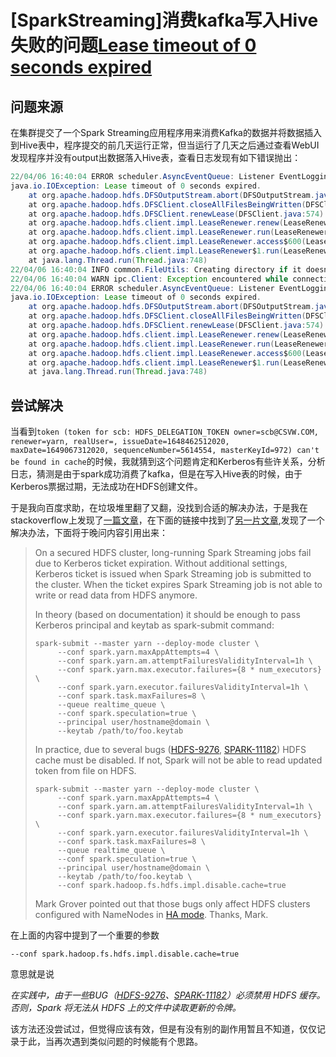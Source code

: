 # [SparkStreaming]消费kafka写入Hive失败的问题[Lease timeout of 0 seconds expired](https://stackoverflow.com/questions/39855384/spark-streaming-java-io-ioexception-lease-timeout-of-0-seconds-expired)



## 问题来源



在集群提交了一个Spark Streaming应用程序用来消费Kafka的数据并将数据插入到Hive表中，程序提交的前几天运行正常，但当运行了几天之后通过查看WebUI发现程序并没有output出数据落入Hive表，查看日志发现有如下错误抛出：

~~~java
22/04/06 16:40:04 ERROR scheduler.AsyncEventQueue: Listener EventLoggingListener threw an exception
java.io.IOException: Lease timeout of 0 seconds expired.
	at org.apache.hadoop.hdfs.DFSOutputStream.abort(DFSOutputStream.java:795)
	at org.apache.hadoop.hdfs.DFSClient.closeAllFilesBeingWritten(DFSClient.java:606)
	at org.apache.hadoop.hdfs.DFSClient.renewLease(DFSClient.java:574)
	at org.apache.hadoop.hdfs.client.impl.LeaseRenewer.renew(LeaseRenewer.java:395)
	at org.apache.hadoop.hdfs.client.impl.LeaseRenewer.run(LeaseRenewer.java:415)
	at org.apache.hadoop.hdfs.client.impl.LeaseRenewer.access$600(LeaseRenewer.java:76)
	at org.apache.hadoop.hdfs.client.impl.LeaseRenewer$1.run(LeaseRenewer.java:307)
	at java.lang.Thread.run(Thread.java:748)
22/04/06 16:40:04 INFO common.FileUtils: Creating directory if it doesn't exist: hdfs://nameservice1/user/hive/warehouse/dw_csvw.db/ods_kafka_mbb_rts_trip_data/.hive-staging_hive_2022-04-06_16-40-04_089_5948812028170174027-1
22/04/06 16:40:04 WARN ipc.Client: Exception encountered while connecting to the server : org.apache.hadoop.ipc.RemoteException(org.apache.hadoop.security.token.SecretManager$InvalidToken): token (token for scb: HDFS_DELEGATION_TOKEN owner=xxx@XXXX.COM, renewer=yarn, realUser=, issueDate=1648462512020, maxDate=1649067312020, sequenceNumber=5614554, masterKeyId=972) can't be found in cache
22/04/06 16:40:04 ERROR scheduler.AsyncEventQueue: Listener EventLoggingListener threw an exception
java.io.IOException: Lease timeout of 0 seconds expired.
	at org.apache.hadoop.hdfs.DFSOutputStream.abort(DFSOutputStream.java:795)
	at org.apache.hadoop.hdfs.DFSClient.closeAllFilesBeingWritten(DFSClient.java:606)
	at org.apache.hadoop.hdfs.DFSClient.renewLease(DFSClient.java:574)
	at org.apache.hadoop.hdfs.client.impl.LeaseRenewer.renew(LeaseRenewer.java:395)
	at org.apache.hadoop.hdfs.client.impl.LeaseRenewer.run(LeaseRenewer.java:415)
	at org.apache.hadoop.hdfs.client.impl.LeaseRenewer.access$600(LeaseRenewer.java:76)
	at org.apache.hadoop.hdfs.client.impl.LeaseRenewer$1.run(LeaseRenewer.java:307)
	at java.lang.Thread.run(Thread.java:748)
~~~



## 尝试解决



当看到`token (token for scb: HDFS_DELEGATION_TOKEN owner=scb@CSVW.COM, renewer=yarn, realUser=, issueDate=1648462512020, maxDate=1649067312020, sequenceNumber=5614554, masterKeyId=972) can't be found in cache`的时候，我就猜到这个问题肯定和Kerberos有些许关系，分析日志，猜测是由于spark成功消费了kafka，但是在写入Hive表的时候，由于Kerberos票据过期，无法成功在HDFS创建文件。

于是我向百度求助，在垃圾堆里翻了又翻，没找到合适的解决办法，于是我在stackoverflow上发现了[一篇文章](https://stackoverflow.com/questions/39855384/spark-streaming-java-io-ioexception-lease-timeout-of-0-seconds-expired)，在下面的链接中找到了[另一片文章](http://mkuthan.github.io/blog/2016/09/30/spark-streaming-on-yarn/),发现了一个解决办法，下面将于晚问内容引用出来：

> On a secured HDFS cluster, long-running Spark Streaming jobs fail due to Kerberos ticket expiration. Without additional settings, Kerberos ticket is issued when Spark Streaming job is submitted to the cluster. When the ticket expires Spark Streaming job is not able to write or read data from HDFS anymore.
>
> In theory (based on documentation) it should be enough to pass Kerberos principal and keytab as spark-submit command:
>
> ~~~shell
> spark-submit --master yarn --deploy-mode cluster \
>      --conf spark.yarn.maxAppAttempts=4 \
>      --conf spark.yarn.am.attemptFailuresValidityInterval=1h \
>      --conf spark.yarn.max.executor.failures={8 * num_executors} \
>      --conf spark.yarn.executor.failuresValidityInterval=1h \
>      --conf spark.task.maxFailures=8 \
>      --queue realtime_queue \
>      --conf spark.speculation=true \
>      --principal user/hostname@domain \
>      --keytab /path/to/foo.keytab
> ~~~
>
> In practice, due to several bugs ([HDFS-9276](https://issues.apache.org/jira/browse/HDFS-9276), [SPARK-11182](https://issues.apache.org/jira/browse/SPARK-11182)) HDFS cache must be disabled. If not, Spark will not be able to read updated token from file on HDFS.
>
> ~~~shell
> spark-submit --master yarn --deploy-mode cluster \
>      --conf spark.yarn.maxAppAttempts=4 \
>      --conf spark.yarn.am.attemptFailuresValidityInterval=1h \
>      --conf spark.yarn.max.executor.failures={8 * num_executors} \
>      --conf spark.yarn.executor.failuresValidityInterval=1h \
>      --conf spark.task.maxFailures=8 \
>      --queue realtime_queue \
>      --conf spark.speculation=true \
>      --principal user/hostname@domain \
>      --keytab /path/to/foo.keytab \
>      --conf spark.hadoop.fs.hdfs.impl.disable.cache=true
> ~~~
>
> Mark Grover pointed out that those bugs only affect HDFS clusters configured with NameNodes in [HA mode](https://hadoop.apache.org/docs/stable/hadoop-yarn/hadoop-yarn-site/ResourceManagerHA.html). Thanks, Mark.

在上面的内容中提到了一个重要的参数

~~~shell
--conf spark.hadoop.fs.hdfs.impl.disable.cache=true
~~~



意思就是说 

*在实践中，由于一些BUG（[HDFS-9276](https://issues.apache.org/jira/browse/HDFS-9276)、[SPARK-11182](https://issues.apache.org/jira/browse/SPARK-11182)）必须禁用 HDFS 缓存。否则，Spark 将无法从 HDFS 上的文件中读取更新的令牌。*



该方法还没尝试过，但觉得应该有效，但是有没有别的副作用暂且不知道，仅仅记录于此，当再次遇到类似问题的时候能有个思路。